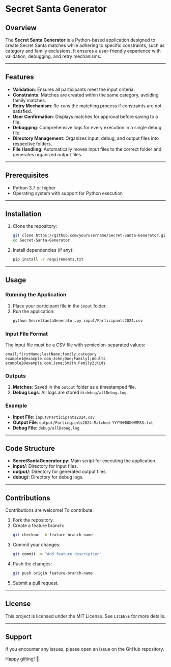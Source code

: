# Secret Santa Generator

## Overview
The **Secret Santa Generator** is a Python-based application designed to create Secret Santa matches while adhering to specific constraints, such as category and family exclusions. It ensures a user-friendly experience with validation, debugging, and retry mechanisms.

---

## Features
- **Validation**: Ensures all participants meet the input criteria.
- **Constraints**: Matches are created within the same category, avoiding family matches.
- **Retry Mechanism**: Re-runs the matching process if constraints are not satisfied.
- **User Confirmation**: Displays matches for approval before saving to a file.
- **Debugging**: Comprehensive logs for every execution in a single debug file.
- **Directory Management**: Organizes input, debug, and output files into respective folders.
- **File Handling**: Automatically moves input files to the correct folder and generates organized output files.

---

## Prerequisites
- Python 3.7 or higher
- Operating system with support for Python execution

---

## Installation
1. Clone the repository:
   ```bash
   git clone https://github.com/yourusername/Secret-Santa-Generator.git
   cd Secret-Santa-Generator
   ```
2. Install dependencies (if any):
   ```bash
   pip install -r requirements.txt
   ```

---

## Usage
### Running the Application
1. Place your participant file in the `input` folder.
2. Run the application:
   ```bash
   python SecretSantaGenerator.py input/Participants2024.csv
   ```

### Input File Format
The input file must be a CSV file with semicolon-separated values:
```csv
email;firstName;lastName;family;category
example1@example.com;John;Doe;Family1;Adults
example2@example.com;Jane;Smith;Family2;Kids
```

### Outputs
1. **Matches**: Saved in the `output` folder as a timestamped file.
2. **Debug Logs**: All logs are stored in `debug/allDebug.log`.

### Example
- **Input File**: `input/Participants2024.csv`
- **Output File**: `output/Participants2024-Matched-YYYYMMDDHHMMSS.txt`
- **Debug File**: `debug/allDebug.log`

---

## Code Structure
- **SecretSantaGenerator.py**: Main script for executing the application.
- **input/**: Directory for input files.
- **output/**: Directory for generated output files.
- **debug/**: Directory for debug logs.

---

## Contributions
Contributions are welcome! To contribute:
1. Fork the repository.
2. Create a feature branch:
   ```bash
   git checkout -b feature-branch-name
   ```
3. Commit your changes:
   ```bash
   git commit -m "Add feature description"
   ```
4. Push the changes:
   ```bash
   git push origin feature-branch-name
   ```
5. Submit a pull request.

---

## License
This project is licensed under the MIT License. See `LICENSE` for more details.

---

## Support
If you encounter any issues, please open an issue on the GitHub repository.

Happy gifting! 🎁

